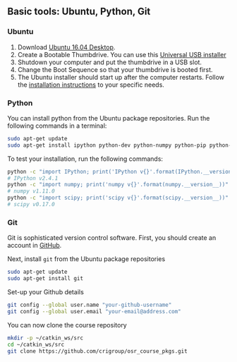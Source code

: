 ## Basic tools: Ubuntu, Python, Git

### Ubuntu
1. Download [Ubuntu 16.04 Desktop](https://www.ubuntu.com/download/desktop).
2. Create a Bootable Thumbdrive. You can use this
[Universal USB installer](https://www.pendrivelinux.com/universal-usb-installer-easy-as-1-2-3/)
3. Shutdown your computer and put the thumbdrive in a USB slot.
4. Change the Boot Sequence so that your thumbdrive is booted first.
5. The Ubuntu installer should start up after the computer restarts. Follow the
[installation instructions](https://www.ubuntu.com/download/desktop/install-ubuntu-desktop)
to your specific needs.

### Python
You can install python from the Ubuntu package repositories. Run the following
commands in a terminal:
```bash
sudo apt-get update
sudo apt-get install ipython python-dev python-numpy python-pip python-scipy
```

To test your installation, run the following commands:
```bash
python -c "import IPython; print('IPython v{}'.format(IPython.__version__))"
# IPython v2.4.1
python -c "import numpy; print('numpy v{}'.format(numpy.__version__))"
# numpy v1.11.0
python -c "import scipy; print('scipy v{}'.format(scipy.__version__))"
# scipy v0.17.0
```

### Git
Git is sophisticated version control software. First, you should create an
account in [GitHub](https://github.com/).

Next, install `git` from the Ubuntu package repositories
```bash
sudo apt-get update
sudo apt-get install git
```

Set-up your Github details
```bash
git config --global user.name "your-github-username"
git config --global user.email "your-email@address.com"
```

You can now clone the course repository
```bash
mkdir -p ~/catkin_ws/src
cd ~/catkin_ws/src
git clone https://github.com/crigroup/osr_course_pkgs.git
```
